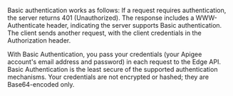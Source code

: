 Basic authentication works as follows:
If a request requires authentication, the server returns 401 (Unauthorized). The response includes a WWW-Authenticate header, indicating the server supports Basic authentication.
The client sends another request, with the client credentials in the Authorization header.

With Basic Authentication, you pass your credentials (your Apigee account's email address and password) in each request to the Edge API. Basic Authentication is the least secure of the supported authentication mechanisms. Your credentials are not encrypted or hashed; they are Base64-encoded only.
